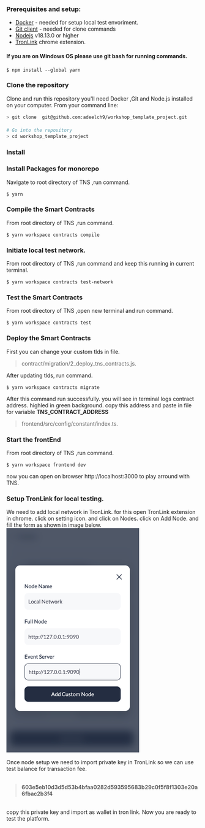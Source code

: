 ### Prerequisites and setup:

-   [Docker](https://www.docker.com/products/overview) - needed for setup local test envoriment.
-   [Git client](https://git-scm.com/downloads) - needed for clone commands
-   [Nodejs](https://nodejs.org/en) v18.13.0 or higher
-    [TronLink](https://chrome.google.com/webstore/detail/tronlink/ibnejdfjmmkpcnlpebklmnkoeoihofec) chrome extension.
#### If you are on Windows OS please use git bash for running commands.
```
$ npm install --global yarn
```


### Clone the repository<br>
Clone and run this repository you'll need  Docker ,Git and Node.js installed on your computer. From your command line:

```bash
> git clone  git@github.com:adeelch9/workshop_template_project.git 

# Go into the repository
> cd workshop_template_project
```
### Install<br>

### Install Packages for monorepo<br>
Navigate to root directory of TNS ,run command.
```
$ yarn
```
### Compile the Smart Contracts<br>
From root directory of TNS ,run command.
```
$ yarn workspace contracts compile
```

### Initiate local test network.<br>
From root directory of TNS ,run command and keep this running in current terminal.
```
$ yarn workspace contracts test-network
```

### Test the Smart Contracts<br>
From root directory of TNS ,open new terminal and run command.
```
$ yarn workspace contracts test
```

### Deploy the Smart Contracts<br>
First you can change your custom tlds in file.
> contract/migration/2_deploy_tns_contracts.js.

After updating tlds, run command. 

```
$ yarn workspace contracts migrate
```
After this command run successfully. you will see in terminal logs contract address. highled in green background. copy this address and paste in file for variable **TNS_CONTRACT_ADDRESS**
> frontend/src/config/constant/index.ts.

### Start the frontEnd<br>
From root directory of TNS ,run command.
```
$ yarn workspace frontend dev
```

now you can open on browser http://localhost:3000 to play arround with TNS.

### Setup TronLink for local testing.
We need to add local network in TronLink. for this open TronLink extension in chrome. click on setting icon. and click on Nodes. click on Add Node. and fill the form as shown in image below.
<br>
![img.png](img.png)


Once node setup we need to import private key in TronLink so we can use test balance for transaction fee.
<br><br>
>**603e5eb10d3d5d53b4bfaa0282d593595683b29c0f5f8f1303e20a6fbac2b3f4**

<br>copy this private key and import as wallet in tron link. 
Now you are ready to test the platform.
